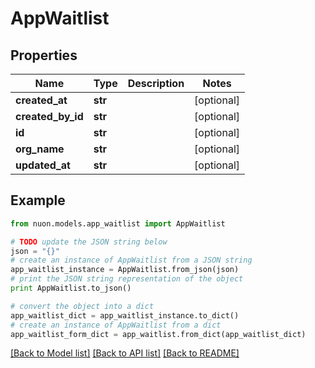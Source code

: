 # AppWaitlist


## Properties

Name | Type | Description | Notes
------------ | ------------- | ------------- | -------------
**created_at** | **str** |  | [optional] 
**created_by_id** | **str** |  | [optional] 
**id** | **str** |  | [optional] 
**org_name** | **str** |  | [optional] 
**updated_at** | **str** |  | [optional] 

## Example

```python
from nuon.models.app_waitlist import AppWaitlist

# TODO update the JSON string below
json = "{}"
# create an instance of AppWaitlist from a JSON string
app_waitlist_instance = AppWaitlist.from_json(json)
# print the JSON string representation of the object
print AppWaitlist.to_json()

# convert the object into a dict
app_waitlist_dict = app_waitlist_instance.to_dict()
# create an instance of AppWaitlist from a dict
app_waitlist_form_dict = app_waitlist.from_dict(app_waitlist_dict)
```
[[Back to Model list]](../README.md#documentation-for-models) [[Back to API list]](../README.md#documentation-for-api-endpoints) [[Back to README]](../README.md)


